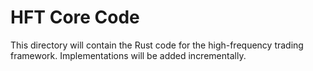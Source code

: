 # HFT Core Code

This directory will contain the Rust code for the high-frequency trading framework. Implementations will be added incrementally.
